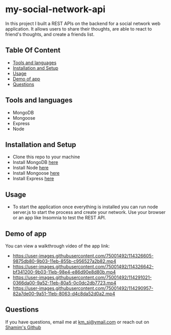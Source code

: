 # my-social-network-api
In this project I built a REST APIs on the backend for a social network web application. It allows users to share their thoughts, are able to react to friend's thoughts, and create a friends list.

## Table Of Content
* [Tools and languages](#tools-and-languages)
* [Installation and Setup](#installation-and-setup)
* [Usage](#usage)
* [Demo of app](#demo-of-app)
* [Questions](#questions)


## Tools and languages
* MongoDB 
* Mongoose
* Express
* Node

## Installation and Setup
 * Clone this repo to your machine
 * Install MongoDB [here](https://docs.mongodb.com/manual/installation)
 * Install Node [here](https://nodejs.org/en/download/) 
 * Install Mongoose [here](https://mongoosejs.com/docs/)
 * Install Express [here](https://expressjs.com/en/starter/installing.html)
 
 ## Usage
 * To start the application once everything is installed you can run node server.js to start the process and create your network.
   Use your browser or an app like Insomnia to test the REST API.
  
 ## Demo of app
 You can view a walkthrough video of the app link:
 * https://user-images.githubusercontent.com/75001492/114326605-9875db80-9b03-11eb-855b-c956527a2b82.mp4
 * https://user-images.githubusercontent.com/75001492/114326642-bf341200-9b03-11eb-98e4-e86d90e8d80b.mp4
 * https://user-images.githubusercontent.com/75001492/114291021-0366da00-9a52-11eb-80a5-0c0dc2db7723.mp4
 * https://user-images.githubusercontent.com/75001492/114290957-82a7de00-9a51-11eb-8063-d4c8da52d0a2.mp4

## Questions
If you have questions, email me at km_si@ymail.com or reach out on <a href="https://github.com/shamimimtiaz" target="_blank">Shamim's Github</a>